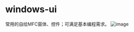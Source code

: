 # windows-ui
常用的自绘MFC窗体、控件；可满足基本编程需求。
![image](https://user-images.githubusercontent.com/12562039/147377186-ac97db95-242c-464f-abb3-05c5aa6aa124.png)
